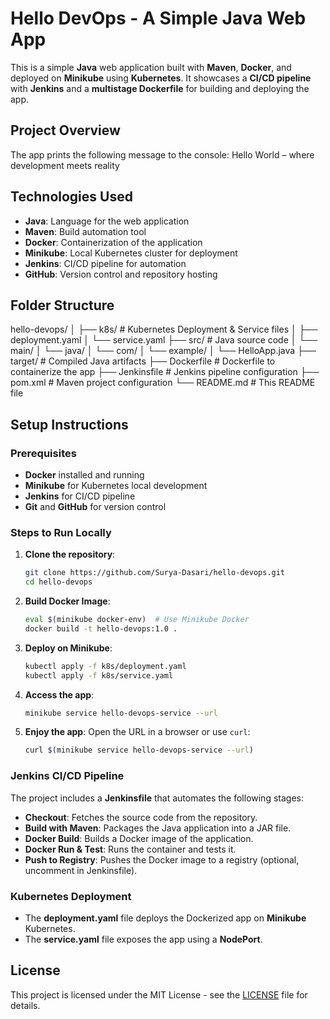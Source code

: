 # Hello DevOps - A Simple Java Web App

This is a simple **Java** web application built with **Maven**, **Docker**, and deployed on **Minikube** using **Kubernetes**. It showcases a **CI/CD pipeline** with **Jenkins** and a **multistage Dockerfile** for building and deploying the app.

## Project Overview

The app prints the following message to the console:
Hello World – where development meets reality


## Technologies Used

- **Java**: Language for the web application
- **Maven**: Build automation tool
- **Docker**: Containerization of the application
- **Minikube**: Local Kubernetes cluster for deployment
- **Jenkins**: CI/CD pipeline for automation
- **GitHub**: Version control and repository hosting

## Folder Structure

hello-devops/
│
├── k8s/ # Kubernetes Deployment & Service files
│ ├── deployment.yaml
│ └── service.yaml
├── src/ # Java source code
│ └── main/
│ └── java/
│ └── com/
│ └── example/
│ └── HelloApp.java
├── target/ # Compiled Java artifacts
├── Dockerfile # Dockerfile to containerize the app
├── Jenkinsfile # Jenkins pipeline configuration
├── pom.xml # Maven project configuration
└── README.md # This README file


## Setup Instructions

### Prerequisites

- **Docker** installed and running
- **Minikube** for Kubernetes local development
- **Jenkins** for CI/CD pipeline
- **Git** and **GitHub** for version control

### Steps to Run Locally

1. **Clone the repository**:
    ```bash
    git clone https://github.com/Surya-Dasari/hello-devops.git
    cd hello-devops
    ```

2. **Build Docker Image**:
    ```bash
    eval $(minikube docker-env)  # Use Minikube Docker
    docker build -t hello-devops:1.0 .
    ```

3. **Deploy on Minikube**:
    ```bash
    kubectl apply -f k8s/deployment.yaml
    kubectl apply -f k8s/service.yaml
    ```

4. **Access the app**:
    ```bash
    minikube service hello-devops-service --url
    ```

5. **Enjoy the app**: Open the URL in a browser or use `curl`:
    ```bash
    curl $(minikube service hello-devops-service --url)
    ```

### Jenkins CI/CD Pipeline

The project includes a **Jenkinsfile** that automates the following stages:

- **Checkout**: Fetches the source code from the repository.
- **Build with Maven**: Packages the Java application into a JAR file.
- **Docker Build**: Builds a Docker image of the application.
- **Docker Run & Test**: Runs the container and tests it.
- **Push to Registry**: Pushes the Docker image to a registry (optional, uncomment in Jenkinsfile).

### Kubernetes Deployment

- The **deployment.yaml** file deploys the Dockerized app on **Minikube** Kubernetes.
- The **service.yaml** file exposes the app using a **NodePort**.

## License

This project is licensed under the MIT License - see the [LICENSE](LICENSE) file for details.


